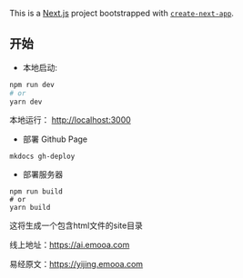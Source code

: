 This is a [Next.js](https://nextjs.org/) project bootstrapped with [`create-next-app`](https://github.com/vercel/next.js/tree/canary/packages/create-next-app).

## 开始

- 本地启动:

```bash
npm run dev
# or
yarn dev
```

本地运行： [http://localhost:3000](http://localhost:3000)

- 部署 Github Page
```
mkdocs gh-deploy
```

- 部署服务器
```
npm run build
# or
yarn build
```
这将生成一个包含html文件的site目录

线上地址：https://ai.emooa.com

易经原文：https://yijing.emooa.com
